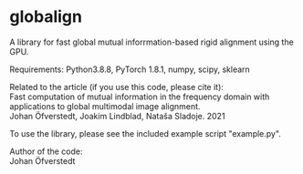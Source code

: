 # globalign
A library for fast global mutual inforrmation-based rigid alignment using the GPU.

Requirements:
Python3.8.8, PyTorch 1.8.1, numpy, scipy, sklearn

Related to the article (if you use this code, please cite it):<br>
Fast computation of mutual information in the frequency domain with applications to global multimodal image alignment.<br>
Johan Öfverstedt, Joakim Lindblad, Nataša Sladoje. 2021

To use the library, please see the included example script "example.py".

Author of the code:<br>
Johan Öfverstedt
